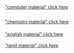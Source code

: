<html>
<head>
     <title> meganathan </title>
</head>
<body>
      <bg color = red>
<h1 align = center> </h1>
<A href=https://drive.google.com/file/d/15aZY2LDeFnbpmpX7lSDJKL0sJcvb3qwk/view?usp=sharing> "computer material" click here </A>
<h2 align = center> </h2>
<A href=https://drive.google.com/file/d/1mIarU6KkdDsLTve6_S6My7VN3piAhT9s/view?usp=sharing> "chemistry material" click here </A>
<h3 align = center> </h3>
<A href=https://drive.google.com/file/d/1-MXgu5CuBFbK8npJKMtYW6fXkD-vAHEv/view?usp=sharing> "english material" click here </A>
<h4 align = center> </h4>
<A href=https://drive.google.com/file/d/1bxxI2mDlCy2aW_ltX6w1dOXHoi5Qkk8y/view?usp=sharing> "tamil material" click here </A>
</body>
</html>
